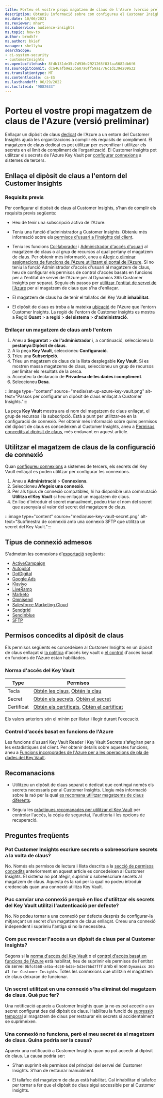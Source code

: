 ```yaml
---
title: Porteu el vostre propi magatzem de claus de l'Azure (versió preliminar)
description: Obteniu informació sobre com configureu el Customer Insights perquè utilitzeu el vostre propi dipòsit de claus de l'Azure per administrar secrets.
ms.date: 10/06/2021
ms.reviewer: mhart
ms.subservice: audience-insights
ms.topic: how-to
author: brndkfr
ms.author: bkief
manager: shellyha
searchScope:
- ci-system-security
- customerInsights
ms.openlocfilehash: 8fdb131de35c7d936d2921265f03faa5682db6f6
ms.sourcegitcommit: dca46afb9e23ba87a0ff59a1776c1d139e209a32
ms.translationtype: MT
ms.contentlocale: ca-ES
ms.lasthandoff: 06/29/2022
ms.locfileid: "9082633"
---
```

# <a name="bring-your-own-azure-key-vault-preview"></a>Porteu el vostre propi magatzem de claus de l'Azure (versió preliminar)

Enllaçar un dipòsit de claus [dedicat](/azure/key-vault/general/basic-concepts) de l'Azure a un entorn del Customer Insights ajuda les organitzacions a complir els requisits de compliment.
El magatzem de claus dedicat es pot utilitzar per escenificar i utilitzar els secrets en el límit de compliment de l'organització. El Customer Insights pot utilitzar els secrets de l'Azure Key Vault per [configurar connexions](connections.md) a sistemes de tercers.

## <a name="link-the-key-vault-to-the-customer-insights-environment"></a>Enllaça el dipòsit de claus a l'entorn del Customer Insights

### <a name="prerequisites"></a>Requisits previs

Per configurar el dipòsit de claus al Customer Insights, s'han de complir els requisits previs següents:

- Heu de tenir una subscripció activa de l'Azure.

- Teniu una funció d'administrador [a](permissions.md#admin) Customer Insights. Obteniu més informació sobre els [permisos d'usuari a l'Insights del client](permissions.md#assign-roles-and-permissions).

- Teniu les funcions [Col·laborador](/azure/role-based-access-control/built-in-roles#contributor) i [Administrador d'accés d'usuari](/azure/role-based-access-control/built-in-roles#user-access-administrator) al magatzem de claus o al grup de recursos al qual pertany el magatzem de claus. Per obtenir més informació, aneu a [Afegir o eliminar assignacions de funcions de l'Azure utilitzant el portal de l'Azure](/azure/role-based-access-control/role-assignments-portal). Si no teniu la funció Administrador d'accés d'usuari al magatzem de claus, heu de configurar els permisos de control d'accés basats en funcions per a l'entitat de servei de l'Azure per al Dynamics 365 Customer Insights per separat. Seguiu els passos per [utilitzar l'entitat de servei de l'Azure](connect-service-principal.md) per al magatzem de claus que s'ha d'enllaçar.

- El magatzem de claus ha de tenir el tallafoc del Key Vault **inhabilitat**.

- El dipòsit de claus es troba a la mateixa [ubicació](https://azure.microsoft.com/global-infrastructure/geographies/#overview) de l'Azure que l'entorn Customer Insights. La regió de l'entorn de Customer Insights es mostra a Regió **Quant** > **a regió** > **del sistema** > **d'administració**.

### <a name="link-a-key-vault-to-the-environment"></a>Enllaçar un magatzem de claus amb l'entorn

1. Aneu a **Seguretat** > **de l'administrador** i, a continuació, seleccioneu la **pestanya Dipòsit de claus**.
1. A la peça **Key Vault**, seleccioneu **Configuració**.
1. Trieu una **Subscripció**.
1. Trieu un magatzem de claus de la llista desplegable **Key Vault**. Si es mostren massa magatzems de claus, seleccioneu un grup de recursos per limitar els resultats de la cerca.
1. Accepteu la declaració de **Privadesa de les dades i compliment**.
1. Seleccioneu **Desa**.

:::image type="content" source="media/set-up-azure-key-vault.png" alt-text="Passos per configurar un dipòsit de claus enllaçat a Customer Insights.":::

La peça **Key Vault** mostra ara el nom del magatzem de claus enllaçat, el grup de recursos i la subscripció. Està a punt per utilitzar-se en la configuració de connexió.
Per obtenir més informació sobre quins permisos del dipòsit de claus es concedeixen al Customer Insights, aneu a [Permisos concedits al dipòsit de claus](#permissions-granted-on-the-key-vault), més endavant en aquest article.

## <a name="use-the-key-vault-in-the-connection-setup"></a>Utilitzar el magatzem de claus de la configuració de connexió

Quan [configureu connexions](connections.md) a sistemes de tercers, els secrets del Key Vault enllaçat es poden utilitzar per configurar les connexions.

1. Aneu a **Administració** > **Connexions**.
1. Seleccioneu **Afegeix una connexió**.
1. Per als tipus de connexió compatibles, hi ha disponible una commutació **Utilitza el Key Vault** si heu enllaçat un magatzem de claus.
1. En lloc d'introduir el secret manualment, podeu triar el nom del secret que assenyala al valor del secret del magatzem de claus.

:::image type="content" source="media/use-key-vault-secret.png" alt-text="Subfinestra de connexió amb una connexió SFTP que utilitza un secret del Key Vault.":::

## <a name="supported-connection-types"></a>Tipus de connexió admesos

S'admeten les connexions d'[exportació](export-destinations.md) següents:

* [ActiveCampaign](export-active-campaign.md)
* [Autopilot](export-autopilot.md)
* [DotDigital](export-dotdigital.md)
* [Google Ads](export-google-ads.md)
* [Klaviyo](export-klaviyo.md)
* [LiveRamp](export-liveramp.md)
* [Marketo](export-marketo.md)
* [Omnisend](export-omnisend.md)
* [Salesforce Marketing Cloud](export-salesforce.md)
* [Sendgrid](export-sendgrid.md)
* [Sendinblue](export-sendinblue.md)
* [SFTP](export-sftp.md)

## <a name="permissions-granted-on-the-key-vault"></a>Permisos concedits al dipòsit de claus

Els permisos següents es concedeixen al Customer Insights en un dipòsit de claus enllaçat si [la política](/azure/key-vault/general/assign-access-policy?tabs=azure-portal) d'accés key vault o [el control](/azure/key-vault/general/rbac-guide?tabs=azure-cli) d'accés basat en funcions de l'Azure estan habilitades.

### <a name="key-vault-access-policy"></a>Norma d'accés del Key Vault

| Type        | Permisos          |
| ----------- | -------------------- |
| Tecla         | [Obtén les claus](/rest/api/keyvault/keys/get-keys/get-keys), [Obtén la clau](/rest/api/keyvault/keys/get-key/get-key)                                 |
| Secret      | [Obtén els secrets](/rest/api/keyvault/secrets/get-secrets/get-secrets), [Obtén el secret](/rest/api/keyvault/secrets/get-secret/get-secret)                     |
| Certificat | [Obtén els certificats](/rest/api/keyvault/certificates/get-certificates/get-certificates), [Obtén el certificat](/rest/api/keyvault/certificates/get-certificate/get-certificate) |

Els valors anteriors són el mínim per llistar i llegir durant l'execució.

### <a name="azure-role-based-access-control"></a>Control d'accés basat en funcions de l'Azure

Les funcions d'usuari Key Vault Reader i Key Vault Secrets s'afegiran per a les estadístiques del client. Per obtenir detalls sobre aquestes funcions, aneu a [Funcions incorporades de l'Azure per a les operacions de pla de dades del Key Vault](/azure/key-vault/general/rbac-guide?tabs=azure-cli).

## <a name="recommendations"></a>Recomanacions

- Utilitzeu un dipòsit de claus separat o dedicat que contingui només els secrets necessaris per al Customer Insights. Llegiu més informació sobre la raó per la qual [es recomana utilitzar magatzems de claus diferents](/azure/key-vault/general/best-practices#why-we-recommend-separate-key-vaults).

- Seguiu les [pràctiques recomanades per utilitzar el Key Vault](/azure/key-vault/general/best-practices#turn-on-logging) per controlar l'accés, la còpia de seguretat, l'auditoria i les opcions de recuperació.

## <a name="frequently-asked-questions"></a>Preguntes freqüents

### <a name="can-customer-insights-write-secrets-or-overwrite-secrets-into-the-key-vault"></a>Pot Customer Insights escriure secrets o sobreescriure secrets a la volta de claus?

No. Només els permisos de lectura i llista descrits a la [secció de permisos concedits](#permissions-granted-on-the-key-vault) anteriorment en aquest article es concedeixen al Customer Insights. El sistema no pot afegir, suprimir o sobreescriure secrets al magatzem de claus. Aquesta és la raó per la qual no podeu introduir credencials quan una connexió utilitza Key Vault.

### <a name="can-i-change-a-connection-from-using-key-vault-secrets-to-default-authentication"></a>Puc canviar una connexió perquè en lloc d'utilitzar els secrets del Key Vault utilitzi l'autenticació per defecte?

No. No podeu tornar a una connexió per defecte després de configurar-la mitjançant un secret d'un magatzem de claus enllaçat. Creeu una connexió independent i suprimiu l'antiga si no la necessiteu.

### <a name="how-can-i-revoke-access-to-a-key-vault-for-customer-insights"></a>Com puc revocar l'accés a un dipòsit de claus per al Customer Insights?

Segons si la [norma d'accés del Key Vault](/azure/key-vault/general/assign-access-policy?tabs=azure-portal) o el [control d'accés basat en funcions de l'Azure](/azure/key-vault/general/rbac-guide?tabs=azure-cli) està habilitat, heu de suprimir els permisos de l'entitat de servei `0bfc4568-a4ba-4c58-bd3e-5d3e76bd7fff` amb el nom `Dynamics 365 AI for Customer Insights`. Totes les connexions que utilitzin el magatzem de claus deixaran de funcionar.

### <a name="a-secret-thats-used-in-a-connection-got-removed-from-the-key-vault-what-can-i-do"></a>Un secret utilitzat en una connexió s'ha eliminat del magatzem de claus. Què puc fer?

Una notificació apareix a Customer Insights quan ja no es pot accedir a un secret configurat des del dipòsit de claus. Habiliteu la funció de [supressió temporal](/azure/key-vault/general/soft-delete-overview) al magatzem de claus per restaurar els secrets si accidentalment se suprimeixen.

### <a name="a-connection-doesnt-work-but-my-secret-is-in-the-key-vault-what-might-be-the-cause"></a>Una connexió no funciona, però el meu secret és al magatzem de claus. Quina podria ser la causa?

Apareix una notificació a Customer Insights quan no pot accedir al dipòsit de claus. La causa podria ser:

- S'han suprimit els permisos del principal del servei del Customer Insights. S'han de restaurar manualment.

- El tallafoc del magatzem de claus està habilitat. Cal inhabilitar el tallafoc per tornar a fer que el dipòsit de claus sigui accessible per al Customer Insights.
